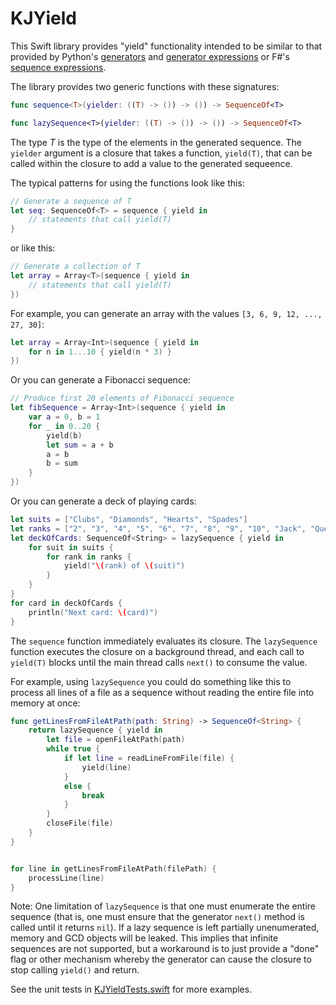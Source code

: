 KJYield
=======

This Swift library provides "yield" functionality intended to be similar to that provided by Python's [generators](http://legacy.python.org/dev/peps/pep-0255/) and [generator expressions](http://legacy.python.org/dev/peps/pep-0289/) or F#'s [sequence expressions](http://msdn.microsoft.com/en-us/library/dd233209.aspx).

The library provides two generic functions with these signatures:

```swift
func sequence<T>(yielder: ((T) -> ()) -> ()) -> SequenceOf<T>

func lazySequence<T>(yielder: ((T) -> ()) -> ()) -> SequenceOf<T>
```

The type _T_ is the type of the elements in the generated sequence. The `yielder` argument is a closure that takes a function, `yield(T)`, that can be called within the closure to add a value to the generated sequeence.

The typical patterns for using the functions look like this:

```swift
// Generate a sequence of T
let seq: SequenceOf<T> = sequence { yield in
    // statements that call yield(T)
}
```

or like this:

```swift
// Generate a collection of T
let array = Array<T>(sequence { yield in
    // statements that call yield(T)
})
```

For example, you can generate an array with the values `[3, 6, 9, 12, ..., 27, 30]`:

```swift
let array = Array<Int>(sequence { yield in
    for n in 1...10 { yield(n * 3) }
})
```

Or you can generate a Fibonacci sequence:

```swift
// Produce first 20 elements of Fibonacci sequence
let fibSequence = Array<Int>(sequence { yield in
    var a = 0, b = 1
    for _ in 0..20 {
        yield(b)
        let sum = a + b
        a = b
        b = sum
    }
})
```

Or you can generate a deck of playing cards:

```swift
let suits = ["Clubs", "Diamonds", "Hearts", "Spades"]
let ranks = ["2", "3", "4", "5", "6", "7", "8", "9", "10", "Jack", "Queen", "King", "Ace"]
let deckOfCards: SequenceOf<String> = lazySequence { yield in
    for suit in suits {
        for rank in ranks {
            yield("\(rank) of \(suit)")
        }
    }
}
for card in deckOfCards {
    println("Next card: \(card)")
}
```

The `sequence` function immediately evaluates its closure. The `lazySequence` function executes the closure on a background thread, and each call to `yield(T)` blocks until the main thread calls `next()` to consume the value.

For example, using `lazySequence` you could do something like this to process all lines of a file as a sequence without reading the entire file into memory at once:

```swift
func getLinesFromFileAtPath(path: String) -> SequenceOf<String> {
    return lazySequence { yield in
        let file = openFileAtPath(path)
        while true {
            if let line = readLineFromFile(file) {
                yield(line)
            }
            else {
                break
            }
        }
        closeFile(file)
    }
}


for line in getLinesFromFileAtPath(filePath) {
    processLine(line)
}
```

Note: One limitation of `lazySequence` is that one must enumerate the entire sequence (that is, one must ensure that the generator `next()` method is called until it returns `nil`). If a lazy sequence is left partially unenumerated, memory and GCD objects will be leaked. This implies that infinite sequences are not supported, but a workaround is to just provide a "done" flag or other mechanism whereby the generator can cause the closure to stop calling `yield()` and return.

See the unit tests in [KJYieldTests.swift](https://github.com/kristopherjohnson/KJYield/blob/master/KJYieldTests/KJYieldTests.swift) for more examples.

